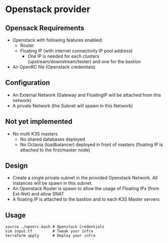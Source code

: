 # Openstack provider

## Opensack Requirements

- Openstack with following features enabled:
  - Router
  - Floating IP (with internet connectivity IP pool address)
    - One IP is needed for each clusters (upstream/downstream/tester) and one for the bastion
- An OpenRC file (Openstack credentials)

## Configuration

- An External Network (Gateway and FloatingIP will be attached from this network)
- A private Network (the Subnet will spawn in this Network)

## Not yet implemented

- No multi K3S masters
  - No shared databases deployed
  - No Octavia (loadbalancer) deployed in front of masters (floating IP is attached to the first/master node)

## Design

- Create a single private subnet in the provided Openstack Network. All instances will be spawn in this subnet.
- An Openstack Router is spawn to allow the usage of Floating IPs (from Ext-Net) and allow SNAT
- A floating IP is attached to the bastion and to each K3S Master servers

## Usage

```shell
source ./openrc.bash # Openstack Credentials
vim input.tf         # Tweak your infra
terraform apply      # Deploy your infra
```
